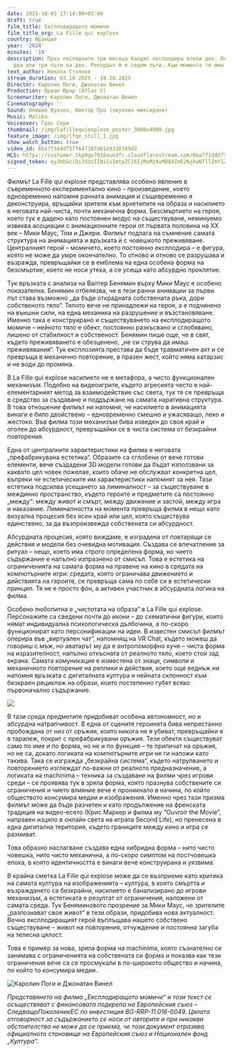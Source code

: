 ```yaml
---
date: 2025-10-03 17:14:00+03:00
draft: true
film_title: Експлодиращото момиче
film_title_org: La Fille qui explose
country: Франция
year: '2024'
minutes: '19'
description: През последните три месеца Кандис експлодира всеки ден. Понякога дори
  два или три пъти на ден. Рекордът ѝ е седем пъти. Към момента тя има общо 192 експлозии.
text_author: Никола Стоянов
stream_duration: 03.10.2025 - 10.10.2025
Director: Каролин Поги, Джонатан Винел
Production: Ориан Юрар (Atlas V)
Screenwriter: Каролин Поги, Джонатан Винел
Cinematography: ''
Sound: Оливие Вуазен, Виктор Про (звуково миксиране)
Music: Malibu
Voiceover: Грас Сери
thumbnail: /img/lafillequiexplose_poster_3000x4000.jpg
feature_image: /img/lfqe_still_1.jpg
show_watch_button: true
video_id: 6ba7f1d4d757f647187d01e9338349d2
HLS: https://customer-tkp9gv7016aue3fr.cloudflarestream.com/6ba7f1d4d757f647187d01e9338349d2/manifest/video.m3u8
signed_token: eyJhbGciOiJSUzI1NiIsImtpZCI6IjMxMzAxMDQ4ZmE2NjkwNTllZmY1ZjFiNGFiNmQxOGMwIn0.eyJzdWIiOiI2YmE3ZjFkNGQ3NTdmNjQ3MTg3ZDAxZTkzMzgzNDlkMiIsImtpZCI6IjMxMzAxMDQ4ZmE2NjkwNTllZmY1ZjFiNGFiNmQxOGMwIiwiZXhwIjoiMTc1OTU4NzI5MSIsIm5iZiI6IjE3NTk0OTcyOTEiLCJhY2Nlc3NSdWxlcyI6W3siYWN0aW9uIjoiYWxsb3ciLCJ0eXBlIjoiaXAuZ2VvaXAuY291bnRyeSIsImNvdW50cnkiOlsiQkciXX0seyJhY3Rpb24iOiJibG9jayIsInR5cGUiOiJhbnkifV19.gQMV6tU-XmN-vh6fMK4PPEZmjMJt7RvsEGQCflXokxPybqG_IFPoGFuGkRNX9eBuuZupnosNPivono63oU2iBBeaVDqdXpsXS50l92HzYK9TvXtMVkgOJh5FFDUWA1XMxtcDFQlApKogzmweg07BkRJgxH4A5cyBPXq0SdhW8ZY9PT5b0wvrDreQwDDjaZLYD17sV93XLIR4SwTbAFt2CRTdcYx3NAaQcTA5-DPK-2K3CLbOzD2f4jc6nRi6auTGIAcx8yjcwgkk21zNCww_55iRmlmHeMcBxfJJ9WRBL-d3ZrSrrFFwE3iI9L4VhxeuZODuZSs-pFwmCiogKwgCfQ
---
```

Филмът La Fille qui explose представлява особено явление в съвременното експериментално кино – произведение, което едновременно напомня ранната анимация и същевременно я деконструира, връщайки зрителя към архетипите на образа и насилието в неговата най-чиста, почти механична форма. Безсмъртието на героя, което тук е дадено като постоянен модус на съществуване, неминуемо извиква асоциации с анимационните герои от първата половина на ХХ век – Мики Маус, Том и Джери. Филмът подлага на съмнение самата структура на анимацията и връзката ѝ с човешкото преживяване. Централният герой – момичето, което постоянно експлодира – е фигура, която не може да умре окончателно. То отново и отново се разрушава и възражда, превръщайки се в емблема на една особена форма на безсмъртие, което не носи утеха, а се усеща като абсурдно проклятие.

Тук връзката с анализа на Валтер Бенямин върху Мики Маус е особено показателна. Бенямин отбелязва, че в тези ранни анимации за първи път става възможно „да бъде открадната собствената ръка, дори собственото тяло“. Тялото вече не принадлежи на героя, а е подчинено на външни сили, на една механика на разрушение и възстановяване. Именно така е конструирано и съществуването на експлодиращото момиче – нейното тяло е обект, постоянно разкъсвано и сглобявано, лишено от стабилност и собственост. Бенямин пише още, че в свят, където преживяването е обезценено, „не си струва да имаш преживявания“. Тук експлозията престава да бъде травматичен акт и се превръща в механично повторение, в празен жест, който няма катарзис и не води до промяна.

В La Fille qui explose насилието не е метафора, а чисто функционален механизъм. Подобно на видеоигрите, където агресията често е най-елементарният метод за взаимодействие със света, тук тя се превръща в средство за създаване и поддържане на самата наративна структура. В това отношение филмът ни напомня, че насилието в анимацията винаги е било двойствено – едновременно смешно и ужасяващо, леко и жестоко. Във филма този механизъм бива изведен до своя край и оголен до абсурдност, превръщайки се в чиста система от безкрайни повторения.

Една от централните характеристики на филма е неговата „префабрикувана естетика“. Образите са сглобени от вече готови елементи, вече създадени 3D модели готови да бъдат използвани за каквато цел човек пожелае, които обаче не обслужват конкретна цел, въпреки че естетическите им характеристики напомнят за нея. Тази естетика подсилва усещането за лиминалност – за съществуване в междинно пространство, където героите и предметите са постоянно „между“: между живот и смърт, между движение и застой, между игра и наказание. Лиминалността на момента превръща филма в нещо като визуална процесия без ясен край или цел, която съществува единствено, за да възпроизвежда собствената си абсурдност.

Абсурдната процесия, която виждаме, е изградена от повтарящи се действия и модели без очевидна мотивация. Създава се впечатление за ритуал – нещо, което има строго определена форма, но чието съдържание е напълно изпразнено от смисъл. Това е естетика на ограниченията на самата форма на правене на кино в средата на компютърните игри: средата, която ограничава движението и действията на героите, се превръща сама по себе си в естетически принцип. Тя не е просто фон, а активен участник в абсурдната логика на филма.

Особено любопитна е „чистотата на образа“ в La Fille qui explose. Персонажите са сведени почти до икони – до схематични фигури, които нямат индивидуална психологическа дълбочина, а по-скоро функционират като персонификации на идеи. В известен смисъл филмът оперира във „виртуален чат“, напомнящ на VR Chat, където можеш да говориш с мъж, но аватарът му да е антропоморфно куче – чиста форма на изразителност, напълно откъсната от реалното тяло, което стои зад екрана. Самата комуникация е изместена от знаци, символи и механичното повторение на реплики и действия, което още веднъж ни напомня връзката с дигиталната култура и нейната склонност към безкраен рециклаж на образи, които постепенно губят всяко първоначално съдържание.

![](/img/lfqe_still_4.jpg)

В тази среда предметите придобиват особена автономност, но и абсурдна натрапчивост. В една от сцените героинята бива непрестанно пробождана от низ от оръжия, които никога не я убиват, превръщайки я в таралеж, покрит с префабрикувани оръжия. Тези обекти съществуват само по име и по форма, но не и по функция – те приличат на оръжия, но не са, докато логиката на компютърните игри не ги наложи като такива. Така се изгражда „безкрайна система“, където натрупването и повторението изглеждат по-важни от реалното предназначение, а логиката на machinima – техника за създаване на филми чрез игрови среди – се проявява тук в зряла форма, която празнува собствените си ограничения и чието влияние вече е проникнало в начина, по който обществото консумира медии и изображения. Именно чрез тази призма филмът може да бъде разчетен и като продължение на френската традиция на видео-есето (Крис Маркер и филма му “Ouvroir the Movie”, направен изцяло в онлайн света на играта Second Life), но пренесена в една дигитална територия, където границите между кино и игра се размиват.

Това образно наслагване създава една хибридна форма – нито чисто човешка, нито чисто механична, а по-скоро симптом на постчовешка епоха, в която идентичността е винаги вече конструирана и уязвима.

В крайна сметка La Fille qui explose може да се възприеме като критика на самата култура на изображенията – култура, в която смъртта и възраждането са безкрайни, насилието е банализирано до игрови механизъм, а естетиката е резултат от ограничения, наложени от самата среда. Тук Беняминовото прозрение за Мики Маус, че зрителите „разпознават своя живот“ в тези образи, придобива нова актуалност. Вечно експлодиращият герой въплъщава нашето собствено съществуване – живот на повторения, отчуждение и постоянна загуба на телесна цялост. 

Това е пример за нова, зряла форма на machinima, която съзнателно се занимава с ограниченията на собствената си форма и показва как тези ограничения вече са се просмукали в по-широкото общество и начина, по който то консумира медии.

![](/img/caroline-poggi-_-jonathan-vinel.jpeg "Каролин Поги и Джонатан Винел")

*Представянето на филма „Експлодиращото момиче“ и този текст се осъществяват с финансовата подкрепа на Европейския съюз – СледващоПоколениеЕС по инвестиция BG-RRP-11.016-0049. Цялата отговорност за съдържанието се носи от авторите и при никакви обстоятелства не може да се приема, че този документ отразява официалното становище на Европейския съюз и Национален фонд „Култура“.*
